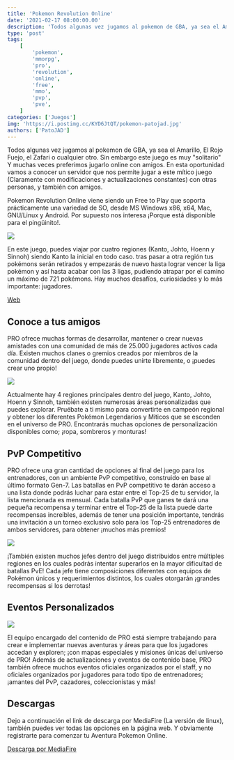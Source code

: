 ```yaml
---
title: 'Pokemon Revolution Online'
date: '2021-02-17 08:00:00.00'
description: 'Todos algunas vez jugamos al pokemon de GBA, ya sea el Amarillo, El Rojo Fuejo, el Zafari o cualquier otro.'
type: 'post'
tags:
    [
        'pokemon',
        'mmorpg',
        'pro',
        'revolution',
        'online',
        'free',
        'mmo',
        'pvp',
        'pve',
    ]
categories: ['Juegos']
img: 'https://i.postimg.cc/KYD6JtQT/pokemon-patojad.jpg'
authors: ['PatoJAD']
---
```


Todos algunas vez jugamos al pokemon de GBA, ya sea el Amarillo, El Rojo Fuejo, el Zafari o cualquier otro. Sin embargo este juego es muy "solitario" Y muchas veces preferimos jugarlo online con amigos. En esta oportunidad vamos a conocer un servidor que nos permite jugar a este mítico juego (Claramente con modificaciones y actualizaciones constantes) con otras personas, y también con amigos.

Pokemon Revolution Online viene siendo un Free to Play que soporta prácticamente una variedad de SO, desde MS Windows x86, x64, Mac, GNU/Linux y Android. Por supuesto nos interesa ¡Porque está disponible para el pingüinito!.

![](https://i.postimg.cc/Cxs0Qyxd/maxresdefault-pokemon.jpg)

En este juego, puedes viajar por cuatro regiones (Kanto, Johto, Hoenn y Sinnoh) siendo Kanto la inicial en todo caso. tras pasar a otra región tus pokémons serán retirados y empezarás de nuevo hasta lograr vencer la liga pokémon y así hasta acabar con las 3 ligas, pudiendo atrapar por el camino un máximo de 721 pokémons. Hay muchos desafíos, curiosidades y lo más importante: jugadores.

[Web](https://pokemonrevolution.net/)

## Conoce a tus amigos

PRO ofrece muchas formas de desarrollar, mantener o crear nuevas amistades con una comunidad de más de 25.000 jugadores activos cada día. Existen muchos clanes o gremios creados por miembros de la comunidad dentro del juego, donde puedes unirte libremente, o ¡puedes crear uno propio!

![](https://pokemonrevolution.net/img/vermillion.jpg)

Actualmente hay 4 regiones principales dentro del juego, Kanto, Johto, Hoenn y Sinnoh, también existen numerosas áreas personalizadas que puedes explorar. Pruébate a ti mismo para convertirte en campeón regional y obtener los diferentes Pokémon Legendarios y Míticos que se esconden en el universo de PRO. Encontrarás muchas opciones de personalización disponibles como; ¡ropa, sombreros y monturas!

## PvP Competitivo

PRO ofrece una gran cantidad de opciones al final del juego para los entrenadores, con un ambiente PvP competitivo, construido en base al último formato Gen-7. Las batallas en PvP competitivo te darán acceso a una lista donde podrás luchar para estar entre el Top-25 de tu servidor, la lista mencionada es mensual. Cada batalla PvP que ganes te dará una pequeña recompensa y terminar entre el Top-25 de la lista puede darte recompensas increíbles, además de tener una posición importante, tendrás una invitación a un torneo exclusivo solo para los Top-25 entrenadores de ambos servidores, para obtener ¡muchos más premios!

![](https://pokemonrevolution.net/img/battle.png)

¡También existen muchos jefes dentro del juego distribuidos entre múltiples regiones en los cuales podrás intentar superarlos en la mayor dificultad de batallas PvE! Cada jefe tiene composiciones diferentes con equipos de Pokémon únicos y requerimientos distintos, los cuales otorgarán ¡grandes recompensas si los derrotas!

## Eventos Personalizados

![](https://pokemonrevolution.net/img/event.png)

El equipo encargado del contenido de PRO está siempre trabajando para crear e implementar nuevas aventuras y áreas para que los jugadores accedan y exploren; ¡con mapas especiales y misiones únicas del universo de PRO! Además de actualizaciones y eventos de contenido base, PRO también ofrece muchos eventos oficiales organizados por el staff, y no oficiales organizados por jugadores para todo tipo de entrenadores; ¡amantes del PvP, cazadores, coleccionistas y más!

## Descargas

Dejo a continuación el link de descarga por MediaFire (La versión de linux), también puedes ver todas las opciones en la página web. Y obviamente registrarte para comenzar tu Aventura Pokemon Online.

[Descarga por MediaFire](https://www.mediafire.com/file/8lmzq2sz06trgq8/PROClient_linux.zip/file)
